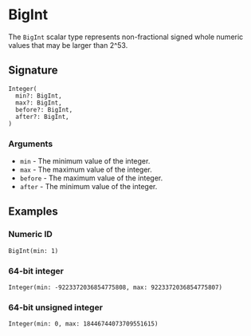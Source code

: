 # BigInt

The `BigInt` scalar type represents non-fractional signed whole numeric values that may be larger than 2^53.

## Signature

```states
Integer(
  min?: BigInt,
  max?: BigInt,
  before?: BigInt,
  after?: BigInt,
)
```

### Arguments

- `min` - The minimum value of the integer.
- `max` - The maximum value of the integer.
- `before` - The maximum value of the integer.
- `after` - The minimum value of the integer.

## Examples

### Numeric ID

`BigInt(min: 1)`

### 64-bit integer

`Integer(min: -9223372036854775808, max: 9223372036854775807)`

### 64-bit unsigned integer

`Integer(min: 0, max: 18446744073709551615)`
